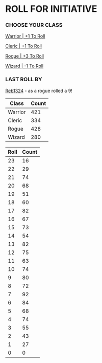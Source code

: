 # ROLL FOR INITIATIVE
### CHOOSE YOUR CLASS

[Warrior | +1 To Roll](https://github.com/benjaminsampica/benjaminsampica/issues/new?title=roll%7Cwarrior&body=Just+click+%27Submit+new+issue%27.)

[Cleric | +1 To Roll](https://github.com/benjaminsampica/benjaminsampica/issues/new?title=roll%7Ccleric&body=Just+click+%27Submit+new+issue%27.)

[Rogue | +3 To Roll](https://github.com/benjaminsampica/benjaminsampica/issues/new?title=roll%7Crogue&body=Just+click+%27Submit+new+issue%27.)

[Wizard | -1 To Roll](https://github.com/benjaminsampica/benjaminsampica/issues/new?title=roll%7Cwizard&body=Just+click+%27Submit+new+issue%27.)
### LAST ROLL BY
[Reb1324](https://www.github.com/Reb1324) - as a rogue rolled a 9!

|Class|Count|
|-|-|
|Warrior|421|
|Cleric|334|
|Rogue|428|
|Wizard|280|

|Roll|Count|
|-|-|
|23|16
|22|29
|21|74
|20|68
|19|51
|18|60
|17|82
|16|67
|15|73
|14|54
|13|82
|12|75
|11|63
|10|74
|9|80
|8|72
|7|92
|6|84
|5|68
|4|74
|3|55
|2|43
|1|27
|0|0
